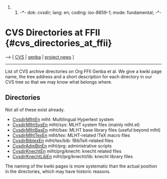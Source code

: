1.  1.  -\*- dok: cvsdir; lang: en; coding: iso-8859-1; mode:
        fundamental; -\*-

# CVS Directories at FFII {#cvs_directories_at_ffii}

\--\> \[ [ CVS](CvsEn "wikilink") \| [ genba](GenbaEn "wikilink") \| [
project news](FfiiprojNewsEn "wikilink") \]

------------------------------------------------------------------------

List of CVS archive directories on Org FFII Genba et al. We give a kwiki
page name, the tree address and a short description for each directory
in our CVS tree so that we may know what belongs where.

## Directories

Not all of these exist already.

-   [CvsdirMlhtEn](CvsdirMlhtEn "wikilink") mlht: Multilingual Hypertext
    system
-   [CvsdirMlhtSysEn](CvsdirMlhtSysEn "wikilink") mlht/sys: MLHT system
    files (mainly mlht.el)
-   [CvsdirMlhtBasEn](CvsdirMlhtBasEn "wikilink") mlht/bas: MLHT base
    library files (useful beyond mlht)
-   [CvsdirMlhtTexEn](CvsdirMlhtTexEn "wikilink") mlht/tex: MLHT-related
    !TeX macro files
-   [CvsdirBibtexEn](CvsdirBibtexEn "wikilink") mlht/tex/bib:
    !BibTeX-related files
-   [CvsdirAdmBinEn](CvsdirAdmBinEn "wikilink") mlht/prg: administrative
    scripts
-   [CvsdirKnechtEn](CvsdirKnechtEn "wikilink") mlht/prg/knecht: knecht
    related files
-   [CvsdirKnechtLibEn](CvsdirKnechtLibEn "wikilink")
    mlht/prg/knecht/lib: knecht library files

The naming of the kwiki pages is more systematic than the actual
position in the directories, which may have historic reasons.
